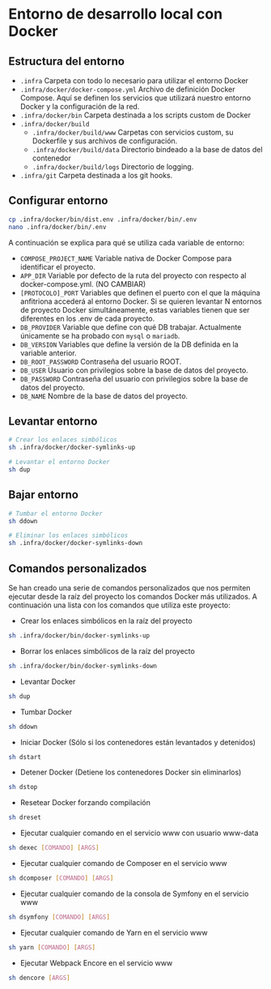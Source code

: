 # Entorno de desarrollo local con Docker

## Estructura del entorno

* ```.infra``` Carpeta con todo lo necesario para utilizar el entorno Docker
* ```.infra/docker/docker-compose.yml``` Archivo de definición Docker Compose. Aquí se definen los servicios que utilizará nuestro entorno Docker y la configuración de la red.
* ```.infra/docker/bin``` Carpeta destinada a los scripts custom de Docker
* ```.infra/docker/build```
  * ```.infra/docker/build/www``` Carpetas con servicios custom, su Dockerfile y sus archivos de configuración.
  * ```.infra/docker/build/data``` Directorio bindeado a la base de datos del contenedor
  * ```.infra/docker/build/logs``` Directorio de logging.
* ```.infra/git``` Carpeta destinada a los git hooks.

## Configurar entorno

```sh
cp .infra/docker/bin/dist.env .infra/docker/bin/.env
nano .infra/docker/bin/.env
```
A continuación se explica para qué se utiliza cada variable de entorno:
* ```COMPOSE_PROJECT_NAME``` Variable nativa de Docker Compose para identificar el proyecto.
* ```APP_DIR``` Variable por defecto de la ruta del proyecto con respecto al docker-compose.yml. (NO CAMBIAR)
* ```[PROTOCOLO]_PORT``` Variables que definen el puerto con el que la máquina anfitriona accederá al entorno Docker. Si se quieren levantar N entornos de proyecto Docker simultáneamente, estas variables tienen que ser diferentes en los .env de cada proyecto.
* ```DB_PROVIDER``` Variable que define con qué DB trabajar. Actualmente únicamente se ha probado con ```mysql``` o ```mariadb```. 
* ```DB_VERSION``` Variables que define la versión de la DB definida en la variable anterior.
* ```DB_ROOT_PASSWORD``` Contraseña del usuario ROOT.
* ```DB_USER``` Usuario con privilegios sobre la base de datos del proyecto.
* ```DB_PASSWORD``` Contraseña del usuario con privilegios sobre la base de datos del proyecto.
* ```DB_NAME``` Nombre de la base de datos del proyecto.

## Levantar entorno

```sh
# Crear los enlaces simbólicos
sh .infra/docker/docker-symlinks-up

# Levantar el entorno Docker
sh dup

```

## Bajar entorno

```sh
# Tumbar el entorno Docker
sh ddown

# Eliminar los enlaces simbólicos
sh .infra/docker/docker-symlinks-down
```

## Comandos personalizados

Se han creado una serie de comandos personalizados que nos permiten ejecutar desde la raíz del proyecto los comandos Docker más utilizados. A continuación una lista con los comandos que utiliza este proyecto:

* Crear los enlaces simbólicos en la raíz del proyecto
```sh
sh .infra/docker/bin/docker-symlinks-up
``` 
* Borrar los enlaces simbólicos de la raíz del proyecto
```sh
sh .infra/docker/bin/docker-symlinks-down
```
* Levantar Docker
```sh
sh dup
```
* Tumbar Docker
```sh
sh ddown
```
* Iniciar Docker (Sólo si los contenedores están levantados y detenidos)
```sh
sh dstart
```
* Detener Docker (Detiene los contenedores Docker sin eliminarlos)
```sh
sh dstop
```
* Resetear Docker forzando compilación
```sh
sh dreset
```
* Ejecutar cualquier comando en el servicio www con usuario www-data
```sh
sh dexec [COMANDO] [ARGS]
```
* Ejecutar cualquier comando de Composer en el servicio www
```sh
sh dcomposer [COMANDO] [ARGS]
```
* Ejecutar cualquier comando de la consola de Symfony en el servicio www
```sh
sh dsymfony [COMANDO] [ARGS]
```
* Ejecutar cualquier comando de Yarn en el servicio www
```sh
sh yarn [COMANDO] [ARGS]
```
* Ejecutar Webpack Encore en el servicio www
```sh
sh dencore [ARGS]
```

